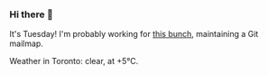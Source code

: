### Hi there :wave:

It's Tuesday! I'm probably working for [this bunch](https://github.com/kohofinancial), maintaining a Git mailmap.

Weather in Toronto: clear, at +5°C.
